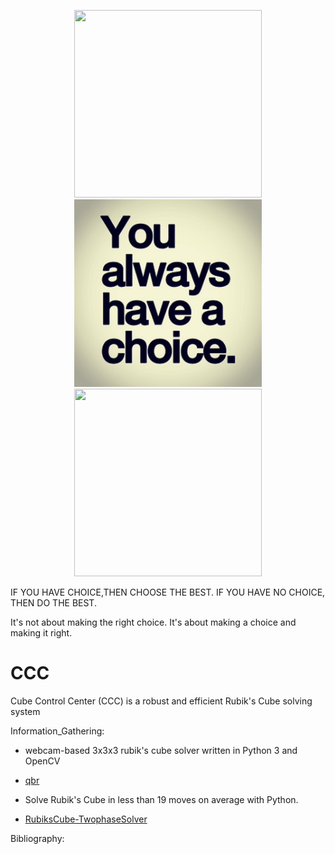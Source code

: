 


<p align="center">
  <img src="" width="300" height="300">
  <img src="png/You-Have-A-Choice.jpg" width="300" height="300">
  <img src="" width="300" height="300">
</p>



IF YOU HAVE CHOICE,THEN CHOOSE THE BEST. IF YOU HAVE NO CHOICE, THEN DO THE BEST.

It's not about making the right choice. It's about making a choice and making it right.




# CCC
Cube Control Center (CCC) is a robust and efficient Rubik's Cube solving system







Information_Gathering:


 - webcam-based 3x3x3 rubik's cube solver written in Python 3 and OpenCV
 - [qbr](https://github.com/kkoomen/qbr)




 -  Solve Rubik's Cube in less than 19 moves on average with Python.
 - [RubiksCube-TwophaseSolver](https://github.com/hkociemba/RubiksCube-TwophaseSolver)





Bibliography:
